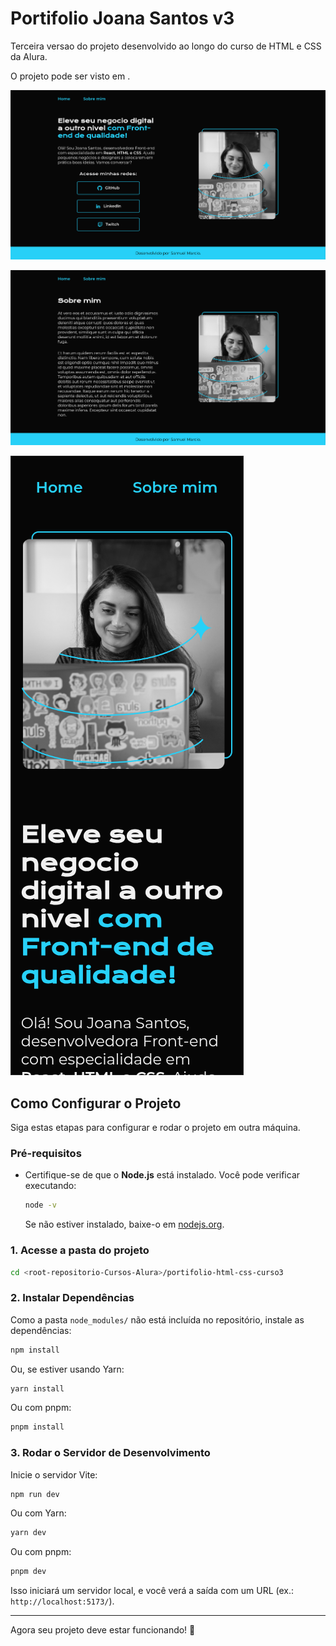 # Portifolio Joana Santos v3

Terceira versao do projeto desenvolvido ao longo do curso de HTML e CSS da Alura.

O projeto pode ser visto em [](https://projeto-self-eight.vercel.app/).

![Imagem da home page do Projeto](public/portifolio-html-css-curso4-home.png "Home Joana Santos")

![Imagem da pagina sobre do Projeto](public/portifolio-html-css-curso4-about.png "About Joana Santos")

![Imagem da home page do Projeto mobile](public/portifolio-html-css-curso4-home-mobile.png "Home Joana Santos Mobile")

## Como Configurar o Projeto

Siga estas etapas para configurar e rodar o projeto em outra máquina.

### Pré-requisitos
- Certifique-se de que o **Node.js** está instalado. Você pode verificar executando:
  ```sh
  node -v
  ```
  Se não estiver instalado, baixe-o em [nodejs.org](https://nodejs.org/).

### 1. Acesse a pasta do projeto
```sh
cd <root-repositorio-Cursos-Alura>/portifolio-html-css-curso3
```

### 2. Instalar Dependências
Como a pasta `node_modules/` não está incluída no repositório, instale as dependências:
```sh
npm install
```
Ou, se estiver usando Yarn:
```sh
yarn install
```
Ou com pnpm:
```sh
pnpm install
```

### 3. Rodar o Servidor de Desenvolvimento
Inicie o servidor Vite:
```sh
npm run dev
```
Ou com Yarn:
```sh
yarn dev
```
Ou com pnpm:
```sh
pnpm dev
```

Isso iniciará um servidor local, e você verá a saída com um URL (ex.: `http://localhost:5173/`).

---

Agora seu projeto deve estar funcionando! 🚀

